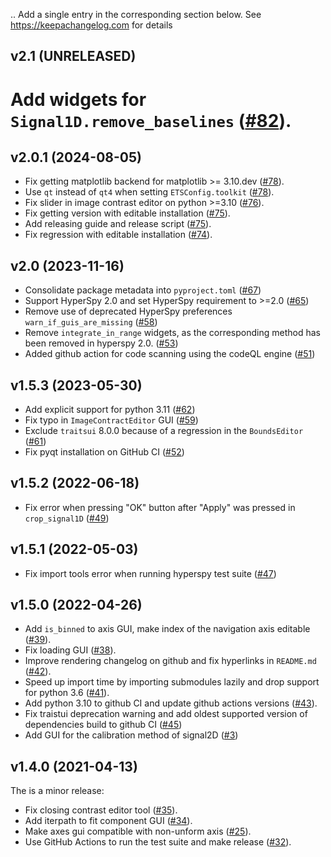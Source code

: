 ..
  Add a single entry in the corresponding section below.
  See https://keepachangelog.com for details

## v2.1 (UNRELEASED)

# Add widgets for `Signal1D.remove_baselines` ([#82](https://github.com/hyperspy/hyperspy_gui_traitsui/pull/82)).

## v2.0.1 (2024-08-05)

* Fix getting matplotlib backend for matplotlib >= 3.10.dev ([#78](https://github.com/hyperspy/hyperspy_gui_traitsui/pull/78)).
* Use `qt` instead of `qt4` when setting `ETSConfig.toolkit` ([#78](https://github.com/hyperspy/hyperspy_gui_traitsui/pull/78)).
* Fix slider in image contrast editor on python >=3.10 ([#76](https://github.com/hyperspy/hyperspy_gui_traitsui/pull/76)).
* Fix getting version with editable installation ([#75](https://github.com/hyperspy/hyperspy_gui_traitsui/pull/75)).
* Add releasing guide and release script ([#75](https://github.com/hyperspy/hyperspy_gui_traitsui/pull/75)).
* Fix regression with editable installation ([#74](https://github.com/hyperspy/hyperspy_gui_traitsui/pull/74)).

## v2.0 (2023-11-16)

* Consolidate package metadata into `pyproject.toml` ([#67](https://github.com/hyperspy/hyperspy_gui_traitsui/pull/67))
* Support HyperSpy 2.0 and set HyperSpy requirement to >=2.0 ([#65](https://github.com/hyperspy/hyperspy_gui_traitsui/pull/65))
* Remove use of deprecated HyperSpy preferences `warn_if_guis_are_missing` ([#58](https://github.com/hyperspy/hyperspy_gui_traitsui/pull/58))
* Remove `integrate_in_range` widgets, as the corresponding method has been removed in hyperspy 2.0. ([#53](https://github.com/hyperspy/hyperspy_gui_traitsui/pull/53))
* Added github action for code scanning using the codeQL engine ([#51](https://github.com/hyperspy/hyperspy_gui_traitsui/pull/51))

## v1.5.3 (2023-05-30)

* Add explicit support for python 3.11 ([#62](https://github.com/hyperspy/hyperspy_gui_traitsui/pull/62))
* Fix typo in `ImageContractEditor` GUI ([#59](https://github.com/hyperspy/hyperspy_gui_traitsui/pull/59))
* Exclude `traitsui` 8.0.0 because of a regression in the `BoundsEditor` ([#61](https://github.com/hyperspy/hyperspy_gui_traitsui/pull/61))
* Fix pyqt installation on GitHub CI ([#52](https://github.com/hyperspy/hyperspy_gui_traitsui/pull/52))

## v1.5.2 (2022-06-18)

* Fix error when pressing "OK" button after "Apply" was pressed in `crop_signal1D` ([#49](https://github.com/hyperspy/hyperspy_gui_traitsui/pull/49))

## v1.5.1 (2022-05-03)

* Fix import tools error when running hyperspy test suite ([#47](https://github.com/hyperspy/hyperspy_gui_traitsui/pull/47))

## v1.5.0 (2022-04-26)

* Add `is_binned` to axis GUI, make index of the navigation axis editable ([#39](https://github.com/hyperspy/hyperspy_gui_traitsui/pull/39)).
* Fix loading GUI ([#38](https://github.com/hyperspy/hyperspy_gui_traitsui/pull/38)).
* Improve rendering changelog on github and fix hyperlinks in `README.md` ([#42](https://github.com/hyperspy/hyperspy_gui_traitsui/pull/42)).
* Speed up import time by importing submodules lazily and drop support for python 3.6 ([#41](https://github.com/hyperspy/hyperspy_gui_traitsui/pull/41)).
* Add python 3.10 to github CI and update github actions versions ([#43](https://github.com/hyperspy/hyperspy_gui_traitsui/pull/43)).
* Fix traistui deprecation warning and add oldest supported version of dependencies build to github CI ([#45](https://github.com/hyperspy/hyperspy_gui_traitsui/pull/45))
* Add GUI for the calibration method of signal2D ([#3](https://github.com/hyperspy/hyperspy_gui_traitsui/pull/3))

## v1.4.0 (2021-04-13)

The is a minor release:

* Fix closing contrast editor tool ([#35](https://github.com/hyperspy/hyperspy_gui_traitsui/pull/35)).
* Add iterpath to fit component GUI ([#34](https://github.com/hyperspy/hyperspy_gui_traitsui/pull/34)).
* Make axes gui compatible with non-unform axis ([#25](https://github.com/hyperspy/hyperspy_gui_traitsui/pull/25)).
* Use GitHub Actions to run the test suite and make release ([#32](https://github.com/hyperspy/hyperspy_gui_traitsui/pull/32)).
